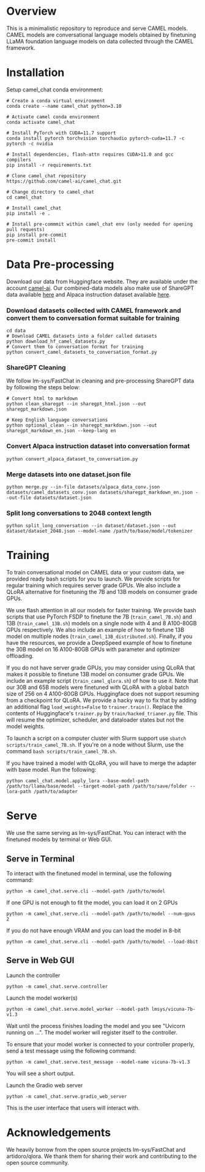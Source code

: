 # Overview
This is a minimalistic repository to reproduce and serve CAMEL models. CAMEL models are conversational language models obtained by finetuning LLaMA foundation language models on data collected through the CAMEL framework.

# Installation
Setup camel_chat conda environment:
```
# Create a conda virtual environment
conda create --name camel_chat python=3.10

# Activate camel conda environment
conda activate camel_chat

# Install PyTorch with CUDA=11.7 support
conda install pytorch torchvision torchaudio pytorch-cuda=11.7 -c pytorch -c nvidia

# Install dependencies, flash-attn requires CUDA>11.0 and gcc compilers
pip install -r requirements.txt

# Clone camel_chat repository
https://github.com/camel-ai/camel_chat.git

# Change directory to camel_chat
cd camel_chat

# Install camel_chat
pip install -e .

# Install pre-commmit within camel_chat env (only needed for opening pull requests)
pip install pre-commit
pre-commit install
```
# Data Pre-processing
Download our data from Huggingface website. They are available under the account [camel-ai](https://huggingface.co/camel-ai). Our combined-data models also make use of ShareGPT data available [here](https://huggingface.co/datasets/anon8231489123/ShareGPT_Vicuna_unfiltered/tree/main/HTML_cleaned_raw_dataset) and Alpaca instruction dataset available [here](https://github.com/tatsu-lab/stanford_alpaca/blob/761dc5bfbdeeffa89b8bff5d038781a4055f796a/alpaca_data.json).

### Download datasets collected with CAMEL framework and convert them to conversation format suitable for training
```
cd data
# Download CAMEL datasets into a folder called datasets
python download_hf_camel_datasets.py
# Convert them to conversation format for training
python convert_camel_datasets_to_conversation_format.py
```

### ShareGPT Cleaning
We follow lm-sys/FastChat in cleaning and pre-processing ShareGPT data by following the steps below:
```
# Convert html to markdown
python clean_sharegpt --in sharegpt_html.json --out sharegpt_markdown.json

# Keep English language conversations
python optional_clean --in sharegpt_markdown.json --out sharegpt_markdown_en.json --keep-lang en
```
### Convert Alpaca instruction dataset into conversation format
```
python convert_alpaca_dataset_to_conversation.py
```
### Merge datasets into one dataset.json file
```
python merge.py --in-file datasets/alpaca_data_conv.json datasets/camel_datasets_conv.json datasets/sharegpt_markdown_en.json --out-file datasets/dataset.json
```
### Split long conversations to 2048 context length
```
python split_long_conversation --in dataset/dataset.json --out dataset/dataset_2048.json --model-name /path/to/base/model/tokenizer

```
# Training
To train conversational model on CAMEL data or your custom data, we provided ready bash scripts for you to launch. We provide scripts for regular training which requires server grade GPUs. We also include a QLoRA alternative for finetuning the 7B and 13B models on consumer grade GPUs.

We use flash attention in all our models for faster training. We provide bash scripts that use PyTorch FSDP to finetune the 7B (`train_camel_7B.sh`) and 13B (`train_camel_13B.sh`) models on a single node with 4 and 8 A100-80GB GPUs respectively. We also include an example of how to finetune 13B model on multiple nodes (`train_camel_13B_distributed.sh`). Finally, if you have the resources, we provide a DeepSpeed example of how to finetune the 30B model on 16 A100-80GB GPUs with parameter and optimizer offloading. 

If you do not have server grade GPUs, you may consider using QLoRA that makes it possible to finetune 13B model on consumer grade GPUs. We include an example script (`train_camel_qlora.sh`) of how to use it. Note that our 30B and 65B models were finetuned with QLoRA with a global batch size of 256 on 4 A100-80GB GPUs. Huggingface does not support resuming from a checkpoint for QLoRA. We provide a hacky way to fix that by adding an additional flag `load_weights=False` to `trainer.train()`. Replace the contents of Huggingface's `trainer.py` by `train/hacked_trianer.py` file. This will resume the optimizer, scheduler, and dataloader states but not the model weights.

To launch a script on a computer cluster with Slurm support use `sbatch scripts/train_camel_7B.sh`. If you're on a node without Slurm, use the command `bash scripts/train_camel_7B.sh`. 

If you have trained a model with QLoRA, you will have to merge the adapter with base model. Run the following:
```
python camel_chat.model.apply_lora --base-model-path /path/to/llama/base/model --target-model-path /path/to/save/folder --lora-path /path/to/adapter
```
# Serve
We use the same serving as lm-sys/FastChat. You can interact with the finetuned models by terminal or Web GUI.

## Serve in Terminal

To interact with the finetuned model in terminal, use the following command:
```
python -m camel_chat.serve.cli --model-path /path/to/model
``` 
If one GPU is not enough to fit the model, you can load it on 2 GPUs
```
python -m camel_chat.serve.cli --model-path /path/to/model --num-gpus 2
```
If you do not have enough VRAM and you can load the model in 8-bit
```
python -m camel_chat.serve.cli --model-path /path/to/model --load-8bit
```
## Serve in Web GUI
Launch the controller
```
python -m camel_chat.serve.controller
```
Launch the model worker(s)
```
python -m camel_chat.serve.model_worker --model-path lmsys/vicuna-7b-v1.3
```
Wait until the process finishes loading the model and you see "Uvicorn running on ...". The model worker will register itself to the controller.

To ensure that your model worker is connected to your controller properly, send a test message using the following command:
```
python -m camel_chat.serve.test_message --model-name vicuna-7b-v1.3
```
You will see a short output.

Launch the Gradio web server
```
python -m camel_chat.serve.gradio_web_server
```
This is the user interface that users will interact with.

# Acknowledgements
We heavily borrow from the open source projects lm-sys/FastChat and artidoro/qlora. We thank them for sharing their work and contributing to the open source community.